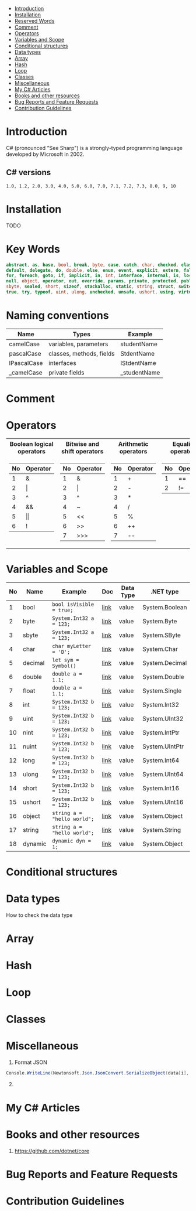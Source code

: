 - [Introduction](#introduction)
- [Installation](#installation)
- [Reserved Words](#reserved-words)
- [Comment](#comment)
- [Operators](#operators)
- [Variables and Scope](#variables-and-scope)
- [Conditional structures](#conditional-structures)
- [Data types](#data-types)
- [Array](#array)
- [Hash](#hash)
- [Loop](#loop)
- [Classes](#classes)
- [Miscellaneous](#miscellaneous)
- [My C# Articles](#my-c%23-articles)
- [Books and other resources](#books-and-other-resources)
- [Bug Reports and Feature Requests](#bug-reports-and-feature-requests)
- [Contribution Guidelines](#contribution-guidelines)

# Introduction

C# (pronounced "See Sharp") is a strongly-typed programming language developed by Microsoft in 2002. 

## C# versions

```
1.0, 1.2, 2.0, 3.0, 4.0, 5.0, 6.0, 7.0, 7.1, 7.2, 7.3, 8.0, 9, 10
```

# Installation

TODO


# Key Words

```cs
abstract, as, base, bool, break, byte, case, catch, char, checked, class, const, continue, decimal,
default, delegate, do, double, else, enum, event, explicit, extern, false, finally, fixed, float,
for, foreach, goto, if, implicit, in, int, interface, internal, is, lock, long, namespace, new,
null, object, operator, out, override, params, private, protected, public, readonly, ref, return,
sbyte, sealed, short, sizeof, stackalloc, static, string, struct, switch, this, throw,
true, try, typeof, uint, ulong, unchecked, unsafe, ushort, using, virtual, void, volatile, while
```

# Naming conventions


|   Name     |  Types |     Example         |
|------|------|------|
|  camelCase      |   variables, parameters     | studentName |
|  pascalCase      |   classes, methods, fields          |  StdentName | 
|  IPascalCase      |  interfaces      | IStdentName  |
| \_camelCase   |   private fields      |   \_studentName | 


# Comment


# Operators


<table>
<tr>
<th>Boolean logical operators</th>
<th>Bitwise and shift operators</th>
<th>Arithmetic operators</th>
<th>Equality operators</th>
<th>Comparison operators</th>
</tr>
<tr>

<td valign="top">

| No  | Operator |
| --- | -------- |
| 1   | &|
| 2   |  \|       |
| 3   | ^ |
| 4   | &&       |
| 5   | \|\|     |
| 6   | !        |

</td>

<td valign="top">

| No  | Operator |
| --- | -------- |
| 1   | &        |
| 2   | \|       |
| 3   | ^        |
| 4   | ~        |
| 5   | <<       |
| 6   | >>       |
| 7   | >>>       |

</td>

<td valign="top">

| No  | Operator |
| --- | -------- |
| 1   | +        |
| 2   | -        |
| 3   | \*       |
| 4   | /        |
| 5   | %        |
| 6   | \+\+     |
| 7   | \-\-     |

</td>

<td valign="top">

| No  | Operator |
| --- | -------- |
| 1   | ==        |
| 2   | !=       |


</td>

<td valign="top">

| No  | Operator |
| --- | -------- |
| 1   | >        |
| 2   | <        |
| 3   | >=       |
| 4   | <=       |


</td>

</tr></table>




# Variables and Scope


| No | Name    | Example                     | Doc                                                                                                                       | Data Type | .NET type      |
|----|---------|-----------------------------|---------------------------------------------------------------------------------------------------------------------------|-----------|----------------|
| 1  | bool    | `bool isVisible = true;`    | [link](https://learn.microsoft.com/en-us/dotnet/csharp/language-reference/builtin-types/bool)                             | value     | System.Boolean |
| 2  | byte    | `System.Int32 a = 123;`     | [link](https://learn.microsoft.com/en-us/dotnet/csharp/language-reference/builtin-types/integral-numeric-types)           | value     | System.Byte    |
| 3  | sbyte   | `System.Int32 a = 123;`     | [link](https://learn.microsoft.com/en-us/dotnet/csharp/language-reference/builtin-types/integral-numeric-types)           | value     | System.SByte   |
| 4  | char    | `char myLetter = 'D';`      | [link](https://learn.microsoft.com/en-us/dotnet/csharp/language-reference/builtin-types/char)                             | value     | System.Char    |
| 5  | decimal | `let sym = Symbol()`        | [link](https://learn.microsoft.com/en-us/dotnet/csharp/language-reference/builtin-types/floating-point-numeric-types)     | value     | System.Decimal |
| 6  | double  | `double a = 1.1;`           | [link](https://learn.microsoft.com/en-us/dotnet/csharp/language-reference/builtin-types/floating-point-numeric-types)     | value     | System.Double  |
| 7  | float   | `double a = 1.1;`           | [link](https://learn.microsoft.com/en-us/dotnet/csharp/language-reference/builtin-types/floating-point-numeric-types)     | value     | System.Single  |
| 8  | int     | `System.Int32 b = 123;`     | [link](https://learn.microsoft.com/en-us/dotnet/csharp/language-reference/builtin-types/integral-numeric-types)           | value     | System.Int32   |
| 9  | uint    | `System.Int32 b = 123;`     | [link](https://learn.microsoft.com/en-us/dotnet/csharp/language-reference/builtin-types/integral-numeric-types)           | value     | System.UInt32  |
| 10 | nint    | `System.Int32 b = 123;`     | [link](https://learn.microsoft.com/en-us/dotnet/csharp/language-reference/builtin-types/integral-numeric-types)           | value     | System.IntPtr  |
| 11 | nuint   | `System.Int32 b = 123;`     | [link](https://learn.microsoft.com/en-us/dotnet/csharp/language-reference/builtin-types/integral-numeric-types)           | value     | System.UIntPtr |
| 12 | long    | `System.Int32 b = 123;`     | [link](https://learn.microsoft.com/en-us/dotnet/csharp/language-reference/builtin-types/integral-numeric-types)                                                          | value     | System.Int64   |
| 13 | ulong   | `System.Int32 b = 123;`     | [link](https://learn.microsoft.com/en-us/dotnet/csharp/language-reference/builtin-types/integral-numeric-types)           | value     | System.UInt64  |
| 14 | short   | `System.Int32 b = 123;`     | [link](https://learn.microsoft.com/en-us/dotnet/csharp/language-reference/builtin-types/integral-numeric-types)           | value     | System.Int16   |
| 15 | ushort  | `System.Int32 b = 123;`     | [link](https://learn.microsoft.com/en-us/dotnet/csharp/language-reference/builtin-types/integral-numeric-types)           | value     | System.UInt16  |
| 16 | object  | `string a = "hello world";` | [link](https://learn.microsoft.com/en-us/dotnet/csharp/language-reference/builtin-types/reference-types#the-object-type)  | value     | System.Object  |
| 17 | string  | `string a = "hello world";` | [link](https://learn.microsoft.com/en-us/dotnet/csharp/language-reference/builtin-types/reference-types#the-string-type)  | value     | System.String  |
| 18 | dynamic | `dynamic dyn = 1;`          | [link](https://learn.microsoft.com/en-us/dotnet/csharp/language-reference/builtin-types/reference-types#the-dynamic-type) | value     | System.Object  |


# Conditional structures

# Data types

How to check the data type

# Array

# Hash

# Loop

# Classes

# Miscellaneous

1. Format JSON

```csharp
Console.WriteLine(Newtonsoft.Json.JsonConvert.SerializeObject(data[i], Newtonsoft.Json.Formatting.Indented));
```

2.

# My C# Articles

# Books and other resources
1. https://github.com/dotnet/core

# Bug Reports and Feature Requests

# Contribution Guidelines
